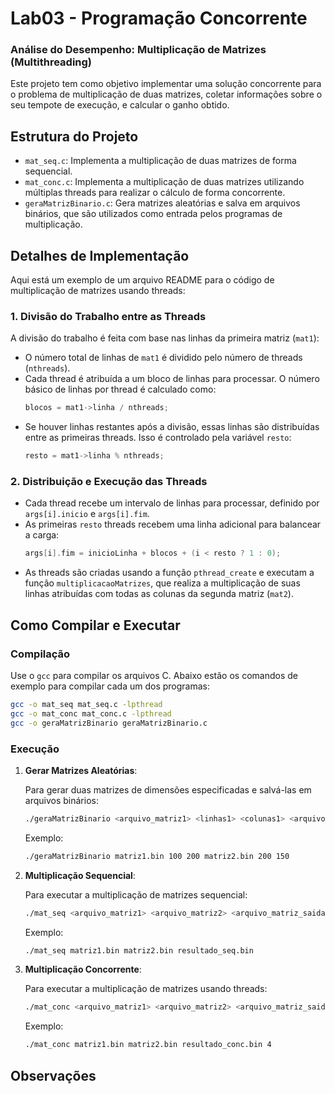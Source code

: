 # Lab03 - Programação Concorrente


### Análise do Desempenho: Multiplicação de Matrizes (Multithreading)

Este projeto tem como objetivo implementar uma solução concorrente para o problema de multiplicação de duas matrizes, coletar informações sobre o seu tempote de execução, e calcular o ganho obtido.


## Estrutura do Projeto

- `mat_seq.c`: Implementa a multiplicação de duas matrizes de forma sequencial.
- `mat_conc.c`: Implementa a multiplicação de duas matrizes utilizando múltiplas threads para realizar o cálculo de forma concorrente.
- `geraMatrizBinario.c`: Gera matrizes aleatórias e salva em arquivos binários, que são utilizados como entrada pelos programas de multiplicação.

## Detalhes de Implementação
Aqui está um exemplo de um arquivo README para o código de multiplicação de matrizes usando threads:

### 1. Divisão do Trabalho entre as Threads

A divisão do trabalho é feita com base nas linhas da primeira matriz (`mat1`):

- O número total de linhas de `mat1` é dividido pelo número de threads (`nthreads`).
- Cada thread é atribuída a um bloco de linhas para processar. O número básico de linhas por thread é calculado como:
  ```c
  blocos = mat1->linha / nthreads;
  ```
- Se houver linhas restantes após a divisão, essas linhas são distribuídas entre as primeiras threads. Isso é controlado pela variável `resto`:
  ```c
  resto = mat1->linha % nthreads;
  ```

### 2. Distribuição e Execução das Threads

- Cada thread recebe um intervalo de linhas para processar, definido por `args[i].inicio` e `args[i].fim`.
- As primeiras `resto` threads recebem uma linha adicional para balancear a carga:
  ```c
  args[i].fim = inicioLinha + blocos + (i < resto ? 1 : 0);
  ```
- As threads são criadas usando a função `pthread_create` e executam a função `multiplicacaoMatrizes`, que realiza a multiplicação de suas linhas atribuídas com todas as colunas da segunda matriz (`mat2`).

## Como Compilar e Executar

### Compilação

Use o `gcc` para compilar os arquivos C. Abaixo estão os comandos de exemplo para compilar cada um dos programas:

```bash
gcc -o mat_seq mat_seq.c -lpthread
gcc -o mat_conc mat_conc.c -lpthread
gcc -o geraMatrizBinario geraMatrizBinario.c
```

### Execução

1. **Gerar Matrizes Aleatórias**:

   Para gerar duas matrizes de dimensões especificadas e salvá-las em arquivos binários:

   ```bash
   ./geraMatrizBinario <arquivo_matriz1> <linhas1> <colunas1> <arquivo_matriz2> <linhas2> <colunas2>
   ```

   Exemplo:

   ```bash
   ./geraMatrizBinario matriz1.bin 100 200 matriz2.bin 200 150
   ```

2. **Multiplicação Sequencial**:

   Para executar a multiplicação de matrizes sequencial:

   ```bash
   ./mat_seq <arquivo_matriz1> <arquivo_matriz2> <arquivo_matriz_saida>
   ```

   Exemplo:

   ```bash
   ./mat_seq matriz1.bin matriz2.bin resultado_seq.bin
   ```

3. **Multiplicação Concorrente**:

   Para executar a multiplicação de matrizes usando threads:

   ```bash
   ./mat_conc <arquivo_matriz1> <arquivo_matriz2> <arquivo_matriz_saida> <numero_de_threads>
   ```

   Exemplo:

   ```bash
   ./mat_conc matriz1.bin matriz2.bin resultado_conc.bin 4
   ```

## Observações
